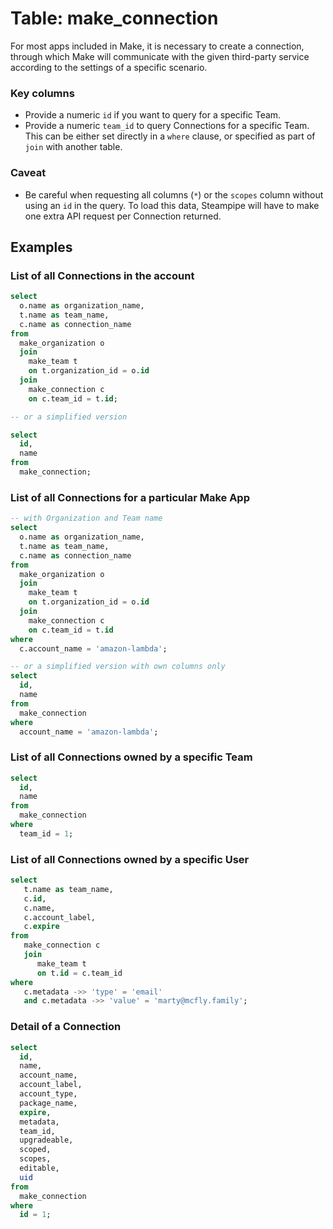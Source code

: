 # Table: make_connection

For most apps included in Make, it is necessary to create a connection, through which Make will communicate with the
given third-party service according to the settings of a specific scenario.

### Key columns

- Provide a numeric `id` if you want to query for a specific Team.
- Provide a numeric `team_id` to query Connections for a specific Team. This can be either set directly in a `where`
  clause, or specified as part of `join` with another table.

### Caveat

- Be careful when requesting all columns (`*`) or the `scopes` column without using an `id` in the query. To load this
  data, Steampipe will have to make one extra API request per Connection returned.

## Examples

### List of all Connections in the account

```sql
select
  o.name as organization_name,
  t.name as team_name,
  c.name as connection_name
from
  make_organization o
  join
    make_team t
    on t.organization_id = o.id
  join
    make_connection c
    on c.team_id = t.id;

-- or a simplified version

select
  id,
  name
from
  make_connection;
```

### List of all Connections for a particular Make App

```sql
-- with Organization and Team name
select
  o.name as organization_name,
  t.name as team_name,
  c.name as connection_name
from
  make_organization o
  join
    make_team t
    on t.organization_id = o.id
  join
    make_connection c
    on c.team_id = t.id
where
  c.account_name = 'amazon-lambda';

-- or a simplified version with own columns only
select
  id,
  name
from
  make_connection
where
  account_name = 'amazon-lambda';
```

### List of all Connections owned by a specific Team

```sql
select
  id,
  name
from
  make_connection
where
  team_id = 1;
```

### List of all Connections owned by a specific User

```sql
select
   t.name as team_name,
   c.id,
   c.name,
   c.account_label,
   c.expire
from
   make_connection c
   join
      make_team t
      on t.id = c.team_id
where
   c.metadata ->> 'type' = 'email'
   and c.metadata ->> 'value' = 'marty@mcfly.family';
```

### Detail of a Connection

```sql
select
  id,
  name,
  account_name,
  account_label,
  account_type,
  package_name,
  expire,
  metadata,
  team_id,
  upgradeable,
  scoped,
  scopes,
  editable,
  uid
from
  make_connection
where
  id = 1;
```
